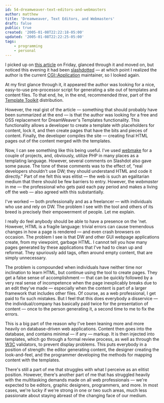 ```yaml
---
id: 54-dreamweaver-text-editors-and-webmasters
author: matthew
title: 'Dreamweaver, Text Editors, and Webmasters'
draft: false
public: true
created: '2005-01-08T22:22:18-05:00'
updated: '2005-01-08T22:22:25-05:00'
tags:
    - programming
    - personal
---
```

I picked up on [this article](http://osdir.com/slash3344.html) on Friday,
glanced through it and moved on, but noticed this evening it had been
[slashdotted](http://developers.slashdot.org/article.pl?sid=05/01/08/2129250&tid=185)
— at which point I realized the author is the current
[CGI::Application](http://www.perl.com/pub/a/2001/06/05/cgi.html) maintainer, so
I looked again.

At my first glance through it, it appeared the author was looking for a nice,
easy-to-use pre-processor script for generating a site out of templates and
content files. To that end, he, in the end, recommended *ttree*, part of the
[Template Toolkit](http://search.cpan.org/~abw/Template-Toolkit-2.14/)
distribution.

However, the real gist of the article — something that should probably have been
summarized at the end — is that the author was looking for a free and OSS
replacement for DreamWeaver's Templates functionality. This functionality allows
a developer to create a template with placeholders for content, lock it, and
then create pages that have the bits and pieces of content. Finally, the
developer compiles the site — creating final HTML pages out of the content
merged with the templates.

Now, I can see something like this being useful. I've used
[webmake](http://search.cpan.org/author/JMASON/HTML-WebMake-2.2/webmake.raw) for
a couple of projects, and, obviously, utilize PHP in many places as a templating
language. However, several comments on Slashdot also gave some pause. The tone
of these comments was to the effect of, "real developers shouldn't use DW; they
should understand HTML and code it directly." Part of me felt this was elitist —
the web is such an egalitarian medium that there should be few barriers to
entry. However, the *webmaster* in me — the professional who gets paid each pay
period and makes a living off the web — also agreed with this substantially.

I've worked — both professionally and as a freelancer — with individuals who use
and rely on DW. The problem I see with the tool and others of its breed is
precisely their empowerment of people. Let me explain.

I really do feel anybody should be able to have a presence on the 'net. However,
HTML is a fragile language: trivial errors can cause tremendous changes in how a
page is rendered — and even crash browsers on occasion. The problem I see is
that DW and other GUI webpage applications create, from my viewpoint, garbage
HTML. I cannot tell you how many pages generated by these applications that I've
had to clean up and reformat. They spuriously add tags, often around empty
content, that are simply unnecessary.

The problem is compounded when individuals have neither time nor inclination to
learn HTML, but continue using the tool to create pages. They get a false sense
of accomplishment — that can be quickly followed by a very real sense of
incompetence when the page inexplicably breaks due to an edit they've made —
especially when the content is part of a larger framework that includes other
files. Of course, as a web professional, I get paid to fix such mistakes. But I
feel that this does everybody a disservice — the individual/company has
basically paid twice for the presentation of content — once to the person
generating it, a second time to me to fix the errors.

This is a big part of the reason why I've been leaning more and more heavily on
database-driven web applications. Content then goes into the database, and
contains minimal — if any — markup. It is then injected into templates, which go
through a formal review process, as well as through the
[W3C](http://www.w3c.org) validators, to prevent display problems. This puts
everybody in a position of strength: the editor generating content, the designer
creating the look-and-feel, and the programmer developing the methods for
mapping content with the templates.

There's still a part of me that struggles with what I perceive as an elitist
position. However, there's another part of me that has struggled heavily with
the multitasking demands made on all web professionals — we're expected to be
editors, graphic designers, programmers, and more. In most cases, we're lucky if
we're strong in one or two such areas, much less passionate about staying
abreast of the changing face of our medium.
